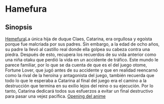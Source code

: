 # Hamefura

## Sinopsis

[Hemefura](https://es.wikipedia.org/wiki/Otome_Game_no_Hametsu_Flag_Shika_Naiiii_Akuyaku_Reij%C5%8D_ni_Tensei_Shiteshimatta...)La única hija de duque Claes, Catarina, era orgullosa y egoísta porque fue malcriada por sus padres. Sin embargo, a la edad de ocho años, su padre la llevó al castillo real donde ella golpea su cabeza contra una piedra. Después de esto, recupera los recuerdos de su vida anterior como una niña otaku que perdió la vida en un accidente de tráfico. Este mundo le parece familiar, por lo que se da cuenta de que es el del juego otome, Fortune Lover, que jugó antes de su accidente y que en realidad reencarnó como la rival de la heroína y antagonista del juego, también recuerda que todo lo que le esperaba a Catarina al final del juego era el camino a la destrucción que termina en su exilio lejos del reino o su ejecución. Por lo tanto, Catarina dedicará todos sus esfuerzos a evitar un final destructivo para pasar una vejez pacífica. [Opening del anime](https://www.youtube.com/watch?v=00zguIZOXlA)
